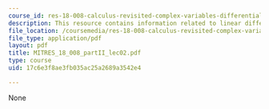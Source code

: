 ```yaml
---
course_id: res-18-008-calculus-revisited-complex-variables-differential-equations-and-linear-algebra-fall-2011
description: This resource contains information related to linear differential equations.
file_location: /coursemedia/res-18-008-calculus-revisited-complex-variables-differential-equations-and-linear-algebra-fall-2011/17c6e3f8ae3fb035ac25a2689a3542e4_MITRES_18_008_partII_lec02.pdf
file_type: application/pdf
layout: pdf
title: MITRES_18_008_partII_lec02.pdf
type: course
uid: 17c6e3f8ae3fb035ac25a2689a3542e4

---
```

None